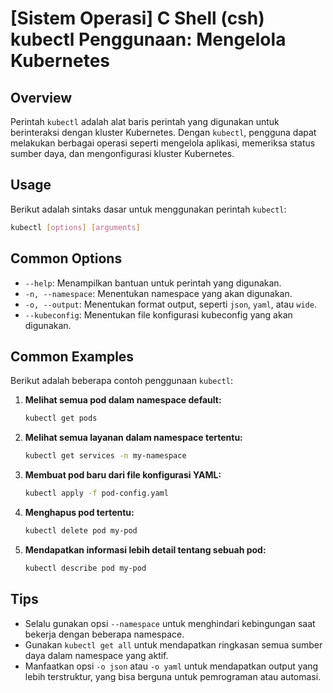 # [Sistem Operasi] C Shell (csh) kubectl Penggunaan: Mengelola Kubernetes

## Overview
Perintah `kubectl` adalah alat baris perintah yang digunakan untuk berinteraksi dengan kluster Kubernetes. Dengan `kubectl`, pengguna dapat melakukan berbagai operasi seperti mengelola aplikasi, memeriksa status sumber daya, dan mengonfigurasi kluster Kubernetes.

## Usage
Berikut adalah sintaks dasar untuk menggunakan perintah `kubectl`:

```bash
kubectl [options] [arguments]
```

## Common Options
- `--help`: Menampilkan bantuan untuk perintah yang digunakan.
- `-n, --namespace`: Menentukan namespace yang akan digunakan.
- `-o, --output`: Menentukan format output, seperti `json`, `yaml`, atau `wide`.
- `--kubeconfig`: Menentukan file konfigurasi kubeconfig yang akan digunakan.

## Common Examples
Berikut adalah beberapa contoh penggunaan `kubectl`:

1. **Melihat semua pod dalam namespace default:**
   ```bash
   kubectl get pods
   ```

2. **Melihat semua layanan dalam namespace tertentu:**
   ```bash
   kubectl get services -n my-namespace
   ```

3. **Membuat pod baru dari file konfigurasi YAML:**
   ```bash
   kubectl apply -f pod-config.yaml
   ```

4. **Menghapus pod tertentu:**
   ```bash
   kubectl delete pod my-pod
   ```

5. **Mendapatkan informasi lebih detail tentang sebuah pod:**
   ```bash
   kubectl describe pod my-pod
   ```

## Tips
- Selalu gunakan opsi `--namespace` untuk menghindari kebingungan saat bekerja dengan beberapa namespace.
- Gunakan `kubectl get all` untuk mendapatkan ringkasan semua sumber daya dalam namespace yang aktif.
- Manfaatkan opsi `-o json` atau `-o yaml` untuk mendapatkan output yang lebih terstruktur, yang bisa berguna untuk pemrograman atau automasi.